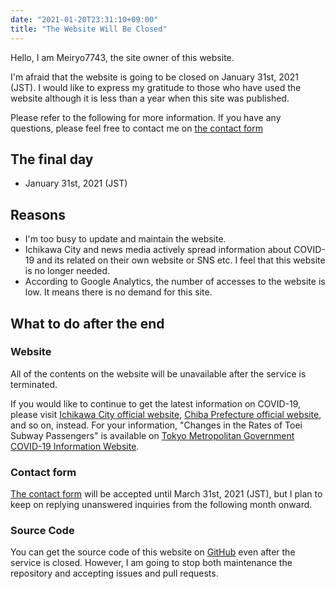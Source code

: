```yaml
---
date: "2021-01-20T23:31:10+09:00"
title: "The Website Will Be Closed"
---
```


Hello, I am Meiryo7743, the site owner of this website.

I'm afraid that the website is going to be closed on January 31st, 2021 (JST). I would like to express my gratitude to those who have used the website although it is less than a year when this site was published.

Please refer to the following for more information. If you have any questions, please feel free to contact me on [the contact form](https://forms.gle/A1a849XahuB9w7CH6)

## The final day

- January 31st, 2021 (JST)

## Reasons

- I'm too busy to update and maintain the website.
- Ichikawa City and news media actively spread information about COVID-19 and its related on their own website or SNS etc. I feel that this website is no longer needed.
- According to Google Analytics, the number of accesses to the website is low. It means there is no demand for this site.

## What to do after the end

### Website

All of the contents on the website will be unavailable after the service is terminated.

If you would like to continue to get the latest information on COVID-19, please visit [Ichikawa City official website](https://www.city.ichikawa.lg.jp/catpage/kurashi-shingatacorona.html), [Chiba Prefecture official website](https://www.pref.chiba.lg.jp/cate/kfk/kenkou-iryou/kenkouzukuri/kansenshou/coronavirus.html), and so on, instead. For your information, "Changes in the Rates of Toei Subway Passengers" is available on [Tokyo Metropolitan Government COVID-19 Information Website](https://stopcovid19.metro.tokyo.lg.jp/en/).

### Contact form

[The contact form](https://forms.gle/A1a849XahuB9w7CH6) will be accepted until March 31st, 2021 (JST), but I plan to keep on replying unanswered inquiries from the following month onward.

### Source Code

You can get the source code of this website on [GitHub](https://github.com/Meiryo7743/covid-19-ichikawa) even after the service is closed. However, I am going to stop both maintenance the repository and accepting issues and pull requests.
